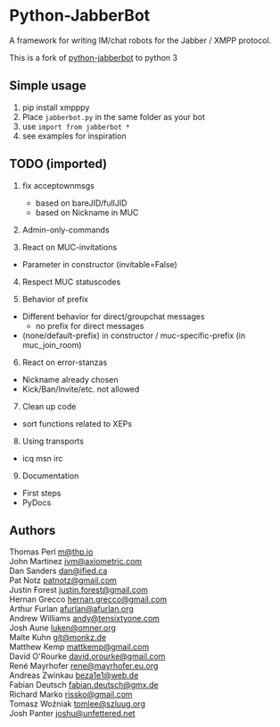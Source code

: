 Python-JabberBot
===
A framework for writing IM/chat robots for the Jabber / XMPP protocol.

This is a fork of [python-jabberbot](http://thp.io/2007/python-jabberbot/) to python 3

## Simple usage
1. pip install xmpppy
2. Place `jabberbot.py` in the same folder as your bot
3. use `import from jabberbot *`
4. see examples for inspiration

## TODO (imported)
1. fix acceptownmsgs
    - based on bareJID/fullJID
    - based on Nickname in MUC

2. Admin-only-commands

3. React on MUC-invitations
- Parameter in constructor (invitable=False)

4. Respect MUC statuscodes

5. Behavior of prefix
- Different behavior for direct/groupchat messages
    - no prefix for direct messages
- (none/default-prefix) in constructor / muc-specific-prefix (in muc_join_room)

6. React on error-stanzas
- Nickname already chosen
- Kick/Ban/Invite/etc. not allowed

7. Clean up code
- sort functions related to XEPs

8. Using transports
- icq msn irc

9. Documentation
- First steps
- PyDocs

## Authors
Thomas Perl <m@thp.io>  
John Martinez <jvm@axiometric.com>  
Dan Sanders <dan@ified.ca>  
Pat Notz <patnotz@gmail.com>  
Justin Forest <justin.forest@gmail.com>  
Hernan Grecco <hernan.grecco@gmail.com>  
Arthur Furlan <afurlan@afurlan.org>  
Andrew Williams <andy@tensixtyone.com>  
Josh Aune <luken@omner.org>  
Malte Kuhn <git@monkz.de>  
Matthew Kemp <mattkemp@gmail.com>  
David O'Rourke <david.orourke@gmail.com>  
René Mayrhofer <rene@mayrhofer.eu.org>  
Andreas Zwinkau <beza1e1@web.de>  
Fabian Deutsch <fabian.deutsch@gmx.de>  
Richard Marko <rissko@gmail.com>  
Tomasz Woźniak <tomlee@szluug.org>  
Josh Panter <joshu@unfettered.net>  
